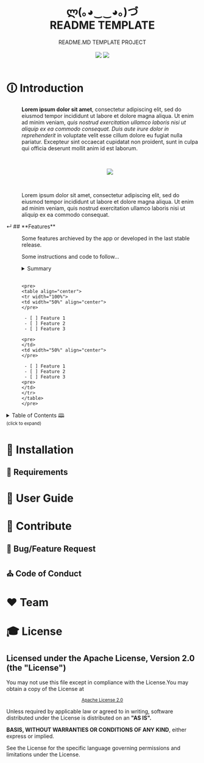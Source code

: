 <!-- PROJECT DESCRIPTION -->
<header>
 <h1 align="center"><strong>ლ(｡◕‿‿◕｡)づ</strong><br/>README TEMPLATE</h1>
 <p align="center">README.MD TEMPLATE PROJECT<br/><br/>
  <!-- BADGET BUTTONS --> 
  <img src="https://img.shields.io/badge/Status-Development-lightgray.svg?style=flat" />
  <img src="https://img.shields.io/badge/License-Apache_2.0-orange.svg?style=flat" />
 </p>
</header>

<!-- INTRODUCTION -->
<dl><dt>
 
# 🛈 **Introduction**

</dt><dd>
 
**Lorem ipsum dolor sit amet**, consectetur adipiscing elit, sed do eiusmod tempor incididunt ut labore et dolore magna aliqua.
Ut enim ad minim veniam, *quis nostrud exercitation ullamco laboris nisi ut aliquip ex ea commodo consequat.
 Duis aute irure dolor in reprehenderit* in voluptate velit esse cillum dolore eu fugiat nulla pariatur.
Excepteur sint occaecat cupidatat non proident, sunt in culpa qui officia deserunt mollit anim id est laborum.

<br/><p align="center"><img src="http://via.placeholder.com/500x300"></img></p><br/>

Lorem ipsum dolor sit amet, consectetur adipiscing elit, sed do eiusmod tempor incididunt ut labore et dolore magna aliqua.
Ut enim ad minim veniam, quis nostrud exercitation ullamco laboris nisi ut aliquip ex ea commodo consequat.

</dd><dt>↵
## **Features**

</dt><dd>
 
Some features archieved by the app or developed in the last stable release.

Some instructions and code to follow...

<details>
 <summary>Summary</summary>  

```cs
var x = 1;
```
</details>

<br/>

```
<pre>
<table align="center">
<tr width="100%">
<td width="50%" align="center">
</pre>

 - [ ] Feature 1
 - [ ] Feature 2
 - [ ] Feature 3

<pre>
</td>
<td width="50%" align="center">
</pre>

 - [ ] Feature 1
 - [ ] Feature 2
 - [ ] Feature 3
<pre> 
</td>
</tr>
</table>
</pre>

```

<!-- TABLE OF CONTENTS -->
</dd>
</dl>

<details><summary>Table of Contents 🕮<br/><sup>(click to expand)</sup></summary><p>

# **Table of Contents 🕮**  [a](link)

 - [Introduction](#-introduction)
  - [Features](#-features)
  - [Table of Contents](#-table-of-contents)
- [Installation](#-installation)
  - [Requirements](#-requirements)
  - [Install 
- [User Guide](#-user-guide)
- [Contribute](#-contribute)
  - [Bug/Feature Request](#-bug/feature-request)
- [Team](#️-team)
- [License](#-license)
---

</p></details>


<!-- INSTALLATION  -->
# 💾 **Installation**

## 🛒 **Requirements**

<!-- USERGUIDE -->
# 👷 **User Guide**

<!-- CONTRIBUTE -->
# 💎 **Contribute**

## 🐞 **Bug/Feature Request**

## ⛪ **Code of Conduct**

<!-- TEAM -->
# ❤️ **Team**

<!-- LICENSE -->
# 🎓 **License**
## **Licensed under the Apache License, Version 2.0 (the "License")** 
You may not use this file except in compliance with the License.You may obtain a copy of the License at

<p align="center"><sub><a href="http://www.apache.org/licenses/LICENSE-2.0">Apache License 2.0</a></sub></p>

Unless required by applicable law or agreed to in writing, software distributed under the License is distributed on an **"AS IS".**

**BASIS, WITHOUT WARRANTIES OR CONDITIONS OF ANY KIND**, either express or implied.

See the License for the specific language governing permissions and limitations under the License.


